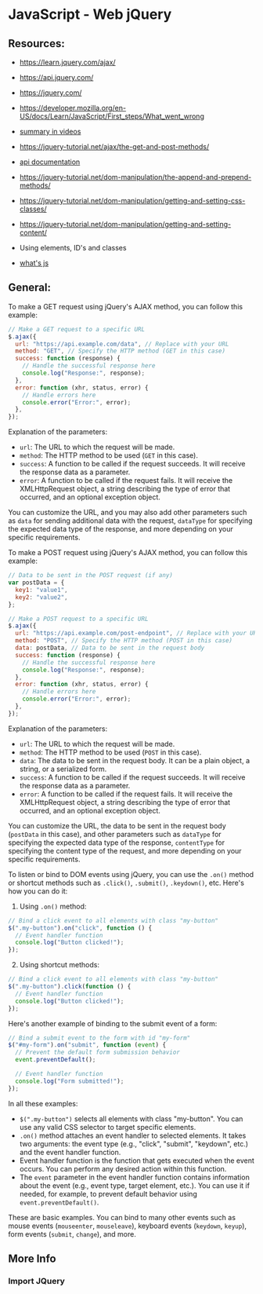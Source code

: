 # JavaScript - Web jQuery

## Resources:

- https://learn.jquery.com/ajax/

* https://api.jquery.com/

* https://jquery.com/

* https://developer.mozilla.org/en-US/docs/Learn/JavaScript/First_steps/What_went_wrong

* [summary in videos](https://www.youtube.com/watch?v=0tEW8rB1bbU&list=PLoYCgNOIyGACnrXwo5HMCfOH9VT05znGv&index=7)

* https://jquery-tutorial.net/ajax/the-get-and-post-methods/

* [api documentation](https://oscarotero.com/jquery/)

* https://jquery-tutorial.net/dom-manipulation/the-append-and-prepend-methods/

* https://jquery-tutorial.net/dom-manipulation/getting-and-setting-css-classes/

* https://jquery-tutorial.net/dom-manipulation/getting-and-setting-content/

* Using elements, ID's and classes

* [what's js ](https://developer.mozilla.org/en-US/docs/Learn/JavaScript/First_steps/What_is_JavaScript)

## General:

To make a GET request using jQuery's AJAX method, you can follow this example:

```javascript
// Make a GET request to a specific URL
$.ajax({
  url: "https://api.example.com/data", // Replace with your URL
  method: "GET", // Specify the HTTP method (GET in this case)
  success: function (response) {
    // Handle the successful response here
    console.log("Response:", response);
  },
  error: function (xhr, status, error) {
    // Handle errors here
    console.error("Error:", error);
  },
});
```

Explanation of the parameters:

- `url`: The URL to which the request will be made.
- `method`: The HTTP method to be used (`GET` in this case).
- `success`: A function to be called if the request succeeds. It will receive the response data as a parameter.
- `error`: A function to be called if the request fails. It will receive the XMLHttpRequest object, a string describing the type of error that occurred, and an optional exception object.

You can customize the URL, and you may also add other parameters such as `data` for sending additional data with the request, `dataType` for specifying the expected data type of the response, and more depending on your specific requirements.

To make a POST request using jQuery's AJAX method, you can follow this example:

```javascript
// Data to be sent in the POST request (if any)
var postData = {
  key1: "value1",
  key2: "value2",
};

// Make a POST request to a specific URL
$.ajax({
  url: "https://api.example.com/post-endpoint", // Replace with your URL
  method: "POST", // Specify the HTTP method (POST in this case)
  data: postData, // Data to be sent in the request body
  success: function (response) {
    // Handle the successful response here
    console.log("Response:", response);
  },
  error: function (xhr, status, error) {
    // Handle errors here
    console.error("Error:", error);
  },
});
```

Explanation of the parameters:

- `url`: The URL to which the request will be made.
- `method`: The HTTP method to be used (`POST` in this case).
- `data`: The data to be sent in the request body. It can be a plain object, a string, or a serialized form.
- `success`: A function to be called if the request succeeds. It will receive the response data as a parameter.
- `error`: A function to be called if the request fails. It will receive the XMLHttpRequest object, a string describing the type of error that occurred, and an optional exception object.

You can customize the URL, the data to be sent in the request body (`postData` in this case), and other parameters such as `dataType` for specifying the expected data type of the response, `contentType` for specifying the content type of the request, and more depending on your specific requirements.

To listen or bind to DOM events using jQuery, you can use the `.on()` method or shortcut methods such as `.click()`, `.submit()`, `.keydown()`, etc. Here's how you can do it:

1. Using `.on()` method:

```javascript
// Bind a click event to all elements with class "my-button"
$(".my-button").on("click", function () {
  // Event handler function
  console.log("Button clicked!");
});
```

2. Using shortcut methods:

```javascript
// Bind a click event to all elements with class "my-button"
$(".my-button").click(function () {
  // Event handler function
  console.log("Button clicked!");
});
```

Here's another example of binding to the submit event of a form:

```javascript
// Bind a submit event to the form with id "my-form"
$("#my-form").on("submit", function (event) {
  // Prevent the default form submission behavior
  event.preventDefault();

  // Event handler function
  console.log("Form submitted!");
});
```

In all these examples:

- `$(".my-button")` selects all elements with class "my-button". You can use any valid CSS selector to target specific elements.
- `.on()` method attaches an event handler to selected elements. It takes two arguments: the event type (e.g., "click", "submit", "keydown", etc.) and the event handler function.
- Event handler function is the function that gets executed when the event occurs. You can perform any desired action within this function.
- The `event` parameter in the event handler function contains information about the event (e.g., event type, target element, etc.). You can use it if needed, for example, to prevent default behavior using `event.preventDefault()`.

These are basic examples. You can bind to many other events such as mouse events (`mouseenter`, `mouseleave`), keyboard events (`keydown`, `keyup`), form events (`submit`, `change`), and more.

## More Info

### Import JQuery

<head>
    <script src="https://code.jquery.com/jquery-3.2.1.min.js"></script>
</head>
